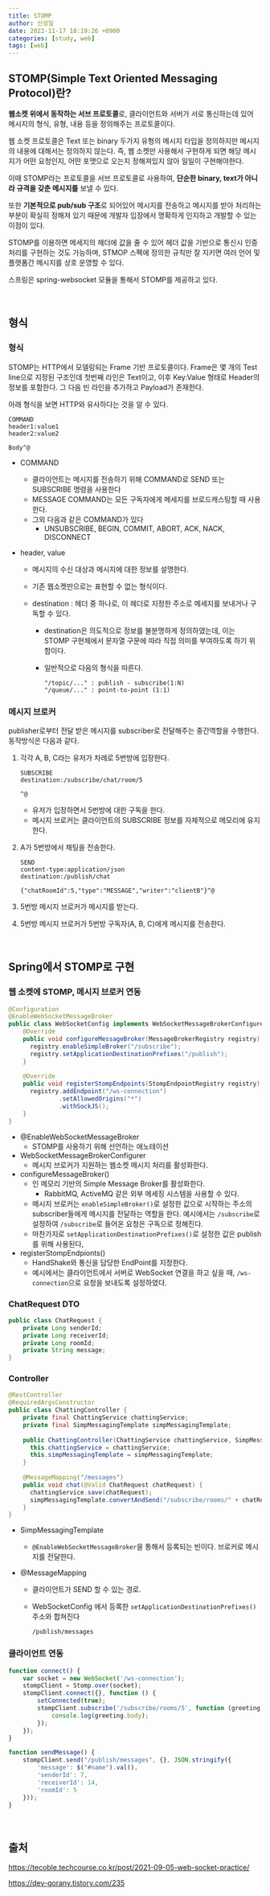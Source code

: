 ```yaml
---
title: STOMP
author: 신성일
date: 2022-11-17 18:19:26 +0900
categories: [study, web]
tags: [web]
---
```


## STOMP(Simple Text Oriented Messaging Protocol)란?

**웹소켓 위에서 동작하는 서브 프로토콜**로, 클라이언트와 서버가 서로 통신하는데 있어 메시지의 형식, 유형, 내용 등을 정의해주는 프로토콜이다.

웹 소켓 프로토콜은 Text 또는 binary 두가지 유형의 메시지 타입을 정의하지만 메시지의 내용에 대해서는 정의하지 않는다. 즉, 웹 소켓만 사용해서 구현하게 되면 해당 메시지가 어떤 요청인지, 어떤 포맷으로 오는지 정해져있지 않아 일일이 구현해야한다.

이때 STOMP라는 프로토콜을 서브 프로토콜로 사용하여, **단순한 binary, text가 아니라 규격을 갖춘 메시지를** 보낼 수 있다.

또한 **기본적으로 pub/sub 구조**로 되어있어 메시지를 전송하고 메시지를 받아 처리하는 부분이 확실히 정해져 있기 때문에 개발자 입장에서 명확하게 인지하고 개발할 수 있는 이점이 있다.

STOMP를 이용하면 메세지의 헤더에 값을 줄 수 있어 헤더 값을 기반으로 통신시 인증 처리를 구현하는 것도 가능하며, STMOP 스펙에 정의한 규칙만 잘 지키면 여러 언어 및 플랫폼간 메시지를 상호 운영할 수 있다.

스프링은 spring-websocket 모듈을 통해서 STOMP를 제공하고 있다.

<br/>

## 형식

### 형식

STOMP는 HTTP에서 모델링되는 Frame 기반 프로토콜이다. Frame은 몇 개의 Test line으로 지정된 구조인데 첫번째 라인은 Text이고, 이후 Key:Value 형태로 Header의 정보를 포함한다. 그 다음 빈 라인을 추가하고 Payload가 존재한다.

아래 형식을 보면 HTTP와 유사하다는 것을 알 수 있다. 

```
COMMAND
header1:value1
header2:value2

Body^@
```

- COMMAND

  - 클라이언트는 메시지를 전송하기 위해 COMMAND로 SEND 또는 SUBSCRIBE 명령을 사용한다
  - MESSAGE COMMAND는 모든 구독자에게 메세지를 브로드캐스팅할 때 사용한다.
  - 그외 다음과 같은 COMMAND가 있다
    - UNSUBSCRIBE, BEGIN, COMMIT, ABORT, ACK, NACK, DISCONNECT
  
- header, value

  - 메시지의 수신 대상과 메시지에 대한 정보를 설명한다.

  - 기존 웹소켓만으로는 표현할 수 없는 형식이다. 

  - destination : 헤더 중 하나로, 이 헤더로 지정한 주소로 메세지를 보내거나 구독할 수 있다.

    - destination은 의도적으로 정보를 불분명하게 정의하였는데, 이는 STOMP 구현체에서 문자열 구문에 따라 직접 의미를 부여하도록 하기 위함이다.

    - 일반적으로 다음의 형식을 따른다.

      ```
      "/topic/..." : publish - subscribe(1:N)
      "/queue/..." : point-to-point (1:1)
      ```


### **메시지 브로커**

publisher로부터 전달 받은 메시지를 subscriber로 전달해주는 중간역할을 수행한다. 동작방식은 다음과 같다.

1. 각각 A, B, C라는 유저가 차례로 5번방에 입장한다.

   ```
   SUBSCRIBE
   destination:/subscribe/chat/room/5
   
   ^@
   ```

   - 유저가 입장하면서 5번방에 대한 구독을 한다.
   - 메시지 브로커는 클라이언트의 SUBSCRIBE 정보를 자체적으로 메모리에 유지한다.

2. A가 5번방에서 채팅을 전송한다.

   ```
   SEND
   content-type:application/json
   destination:/publish/chat
   
   {"chatRoomId":5,"type":"MESSAGE","writer":"clientB"}^@
   ```

3. 5번방 메시지 브로커가 메시지를 받는다.

4. 5번방 메시지 브로커가 5번방 구독자(A, B, C)에게 메시지를 전송한다.

<br/>

## Spring에서 STOMP로 구현

### 웹 소켓에 STOMP, 메시지 브로커 연동

```java
@Configuration
@EnableWebSocketMessageBroker
public class WebSocketConfig implements WebSocketMessageBrokerConfigurer {
    @Override
    public void configureMessageBroker(MessageBrokerRegistry registry) {
      registry.enableSimpleBroker("/subscribe");
      registry.setApplicationDestinationPrefixes("/publish");
    }
    
    @Override
    public void registerStompEndpoints(StompEndpointRegistry registry) {
      registry.addEndpoint("/ws-connection")
              .setAllowedOrigins("*")
              .withSockJS();
    }
}
```

- @EnableWebSocketMessageBroker
  - STOMP를 사용하기 위해 선언하는 애노테이션
- WebSocketMessageBrokerConfigurer
  - 메시지 브로커가 지원하는 웹소켓 메시지 처리를 활성화한다.
- configureMessageBroker()
  - 인 메모리 기반의 Simple Message Broker를 활성화한다. 
    - RabbitMQ, ActiveMQ 같은 외부 메세징 시스템을 사용할 수 있다.
  - 메시지 브로커는 `enableSimpleBroker()`로 설정한 값으로 시작하는 주소의 subscriber들에게 메시지를 전달하는 역할을 한다. 예시에서는 `/subscribe`로 설정하여 `/subscribe`로 들어온 요청은 구독으로 정해진다.
  - 마찬가지로 `setApplicationDestinationPrefixes()`로 설정한 값은 publish를 위해 사용된다, 
- registerStompEndpionts()
  - HandShake와 통신을 담당한 EndPoint를 지정한다.
  - 예시에서는 클라이언트에서 서버로 WebSocket 연결을 하고 싶을 때, `/ws-connection`으로 요청을 보내도록 설정하였다.

### ChatRequest DTO

```java
public class ChatRequest {
    private Long senderId;
    private Long receiverId;
    private Long roomId;
    private String message;
}
```

### Controller

```java
@RestController
@RequiredArgsConstructor
public class ChattingController {
    private final ChattingService chattingService;
    private final SimpMessagingTemplate simpMessagingTemplate;
  
    public ChattingController(ChattingService chattingService, SimpMessagingTemplate simpMessagingTemplate) {
      this.chattingService = chattingService;
      this.simpMessagingTemplate = simpMessagingTemplate;
    }
    
    @MessageMapping("/messages")
    public void chat(@Valid ChatRequest chatRequest) {
      chattingService.save(chatRequest);
      simpMessagingTemplate.convertAndSend("/subscribe/rooms/" + chatRequest.getRoomId(), chatRequest.getMessage());
    }
}
```

- SimpMessagingTemplate

  - `@EnableWebSocketMessageBroker`을 통해서 등록되는 빈이다. 브로커로 메시지를 전달한다.

- @MessageMapping

  - 클라이언트가 SEND 할 수 있는 경로.

  - WebSocketConfig 에서 등록한 `setApplicationDestinationPrefixes()` 주소와 합쳐진다

    `/publish/messages`

### 클라이언트 연동

```javascript
function connect() {
    var socket = new WebSocket('/ws-connection');
    stompClient = Stomp.over(socket);
    stompClient.connect({}, function () {
        setConnected(true);
        stompClient.subscribe('/subscribe/rooms/5', function (greeting) {
            console.log(greeting.body);
        });
    });
}

function sendMessage() {
    stompClient.send("/publish/messages", {}, JSON.stringify({
        'message': $("#name").val(),
        'senderId': 7,
        'receiverId': 14,
        'roomId': 5
    }));
}
```

<br/>

## 출처

https://tecoble.techcourse.co.kr/post/2021-09-05-web-socket-practice/

https://dev-gorany.tistory.com/235
